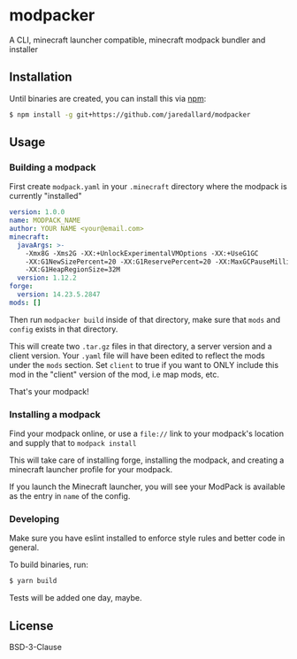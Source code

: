 # modpacker

A CLI, minecraft launcher compatible, minecraft modpack bundler and installer

## Installation

Until binaries are created, you can install this via [npm](https://npmjs.org):

```bash
$ npm install -g git+https://github.com/jaredallard/modpacker
```

## Usage

### Building a modpack

First create `modpack.yaml` in your `.minecraft` directory where the modpack is currently "installed"

```yaml
version: 1.0.0
name: MODPACK_NAME
author: YOUR NAME <your@email.com>
minecraft:
  javaArgs: >-
    -Xmx8G -Xms2G -XX:+UnlockExperimentalVMOptions -XX:+UseG1GC
    -XX:G1NewSizePercent=20 -XX:G1ReservePercent=20 -XX:MaxGCPauseMillis=50
    -XX:G1HeapRegionSize=32M
  version: 1.12.2
forge:
  version: 14.23.5.2847
mods: []
```

Then run `modpacker build` inside of that directory, make sure that `mods` and `config` exists in that directory.

This will create two `.tar.gz` files in that directory, a server version and a client version. Your `.yaml` file
will have been edited to reflect the mods under the `mods` section. Set `client` to true if you want to ONLY include
this mod in the "client" version of the mod, i.e map mods, etc.

That's your modpack!

### Installing a modpack

Find your modpack online, or use a `file://` link to your modpack's location and supply that to
`modpack install`

This will take care of installing forge, installing the modpack, and creating a minecraft launcher profile for your modpack.

If you launch the Minecraft launcher, you will see your ModPack is available as the entry in `name` of the config.

### Developing

Make sure you have eslint installed to enforce style rules and better code in general.

To build binaries, run:

```bash
$ yarn build
```

Tests will be added one day, maybe.

## License

BSD-3-Clause